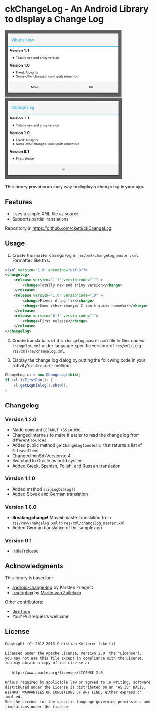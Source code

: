 # ckChangeLog - An Android Library to display a Change Log

![Screenshot](screenshot_1.png)
![Screenshot](screenshot_2.png)

This library provides an easy way to display a change log in your app.

## Features

 * Uses a simple XML file as source
 * Supports partial translations

Repository at <https://github.com/cketti/ckChangeLog>.


## Usage

1. Create the master change log in `res/xml/changelog_master.xml`. Formatted like this:

  ```xml
  <?xml version="1.0" encoding="utf-8"?>
  <changelog>
      <release version="1.1" versioncode="11" >
          <change>Totally new and shiny version</change>
      </release>
      <release version="1.0" versioncode="10" >
          <change>Fixed: A bug fix</change>
          <change>Some other changes I can't quite remember</change>
      </release>
      <release version="0.1" versioncode="1">
          <change>First release</change>
      </release>
  </changelog>
  ```

2. Create translations of this `changelog_master.xml` file in files named `changelog.xml` under
language-specific versions of `res/xml/`, e.g. `res/xml-de/changelog.xml`.

3. Display the change log dialog by putting the following code in your activity's `onCreate()` method:

  ```java
  ChangeLog cl = new ChangeLog(this);
  if (cl.isFirstRun()) {
      cl.getLogDialog().show();
  }
  ```

## Changelog

### Version 1.2.0
* Made constant `DEFAULT_CSS` public
* Changed internals to make it easier to read the change log from different sources
* Added public method `getChangeLog(boolean)` that returns a list of `ReleaseItem`s
* Changed minSdkVersion to 4
* Switched to Gradle as build system
* Added Greek, Spanish, Polish, and Russian translation

### Version 1.1.0
* Added method `skipLogDialog()`
* Added Slovak and German translation

### Version 1.0.0
* **Breaking change!** Moved master translation from `res/raw/changelog.xml` to `res/xml/changelog_master.xml`
* Added German translation of the sample app

### Version 0.1
* Initial release


## Acknowledgments

This library is based on:
* [android-change-log](http://code.google.com/p/android-change-log/) by Karsten Priegnitz
* [Inscription](https://github.com/MartinvanZ/Inscription/) by [Martin van Zuilekom](https://github.com/MartinvanZ/)

Other contributors:
* [See here](https://github.com/cketti/ckChangeLog/graphs/contributors)
* You? Pull requests welcome!


## License

    Copyright (C) 2012-2013 Christian Ketterer (cketti)

    Licensed under the Apache License, Version 2.0 (the "License");
    you may not use this file except in compliance with the License.
    You may obtain a copy of the License at

       http://www.apache.org/licenses/LICENSE-2.0

    Unless required by applicable law or agreed to in writing, software
    distributed under the License is distributed on an "AS IS" BASIS,
    WITHOUT WARRANTIES OR CONDITIONS OF ANY KIND, either express or implied.
    See the License for the specific language governing permissions and
    limitations under the License.
